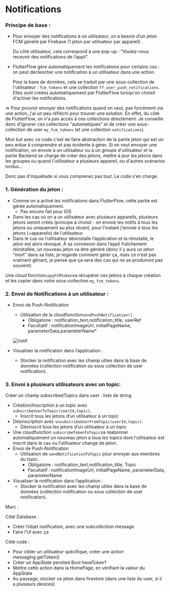 # Notifications
### Principe de base :

- Pour envoyer des notifications à un utilisateur, on a besoin d’un jeton FCM généré par Firebase (1 jeton par utilisateur par appareil) .
    
    Du côté utilisateur, cela correspond à une pop-up : “Voulez-vous recevoir des notifications de l’appli”.
    
- FlutterFlow gère automatiquement les notifications pour certains cas : on peut déclencher une notification à un utilisateur dans une action.
    
    Pour la base de données, cela se traduit par une sous-collection de l'utilisateur : `fcm_tokens` et une collection `ff_user_push_notifications`. Elles sont créées automatiquement par FlutterFlow lorsqu'on choisit d'activer les notifications.
    

⇒ Pour pouvoir envoyer des notifications quand on veut, pas forcément via une action, j'ai un peu réfléchi pour trouver une solution. En effet, du côté de FlutterFlow, on n'a pas accès à ces collections directement. Je conseille donc d'ignorer ces collections "automatiques" et de créer une sous-collection de user `my_fcm_tokens` (et une collection `notifications`).

Mon but avec ce code c'est de faire abstraction de la partie jeton qui est un peu ardue à comprendre et pas évidente à gérer. Si on veut envoyer une notification, on envoie à un utilisateur ou à un groupe d'utilisateur et la partie Backend se charge de créer des jetons, mettre à jour les jetons dans les groupes ou quand l'utilisateur a plusieurs appareil, ou d'autres scénarios tordus…

Donc pas d'inquiétude si vous comprenez pas tout. Le code s'en charge. 

### 1. Génération du jeton :

- Comme on a activé les notifications dans FlutterFlow, cette partie est gérée automatiquement.
    - Pas encore fait pour IOS
- Dans les cas où on a un utilisateur avec plusieurs appareils, plusieurs jetons seront créés (principe à choisir : on envoie les notifs à tous les jetons ou uniquement au plus récent, pour l'instant j'envoie à tous les jetons (=appareils) de l'utilisateur.
- Dans le cas où l’utilisateur désinstalle l’application et la réinstalle, le jeton est alors révoqué. À sa connexion dans l’appli fraîchement réinstallée, un nouveau jeton va être généré (donc il y aura un jeton “mort” dans sa liste, je regarde comment gérer ça, mais ce n'est pas vraiment gênant, je pense que ça sera des cas qui ne se produiront pas souvent).

Une cloud fonction`copyFCMtoken`va récupérer ces jetons à chaque création et les copier dans notre sous-collection `my_fcm_tokens`.

### 2. Envoi de Notifications à un utilisateur :

- Envoi de Push-Notification
    - Utilisation de la cloudfunction`sendPushNotification()`.
        - Obligatoire : notification_text,notification_title, userRef
        - Facultatif : notificationImageUrl, initialPageName, parameterData,parameterName*

    ![notif](https://github.com/GuillaumeEGE/notifications/assets/151170125/007df6a7-1b26-43f4-984c-d8b0cd935aa2)
    
- Visualiser la notification dans l’application :
    - Stocker la notification avec les champ utiles dans la base de données (collection notification ou sous collection de user notification).

### 3. Envoi à plusieurs utilisateurs avec un topic:

Créer un champ subscribedTopics dans user : liste de string

- Création/Inscription à un topic avec `subscribeUserToTopic(userId,topic)`.
    - Inscrit tous les jetons d’un utilisateur à un topic
- Désinscription avec `unsubscribeUserFromTopic(userId,topic)`.
    - Désinscrit tous les jetons d’un utilisateur à un topic
- Une cloudfunction `subscribeTokenToTopic`va réabonner automatiquement un nouveau jeton a tous les topics dont l’utilisateur est inscrit dans le cas ou l’utilisateur change de jeton.
- Envoi de Push-Notification
    - Utilisation de `sendNotificationToTopic` pour envoyer aux membres du topic.
        - Obligatoire : notification_text,notification_title, Topic
        - Facultatif : notificationImageUrl, initialPageName, parameterData, parameterName
- Visualiser la notification dans l’application :
    - Stocker la notification avec les champ utiles dans la base de données (collection notification ou sous collection de user notification).

Marc : 

Côté Database : 

- Créer l’objet notification, avec une subcollection message
- Faire l’UI avec ça

Côté code : 

- Pour cibler un utilisateur spécifique, créer une action messaging.getToken()
- Créer un AppState persited Bool  haveToken?
- Mettre cette action dans la HomePage, en vérifiant la valeur du AppState
- Au passage, stocker ce jeton dans firestore (dans une liste du user, si il a plusieurs devices)
